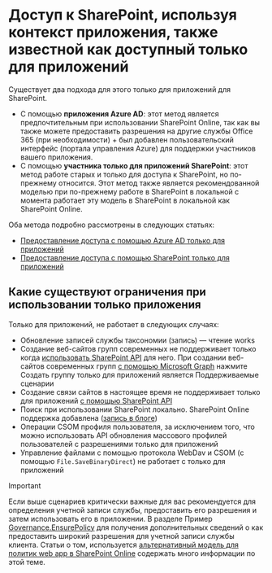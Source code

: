 # <a name="accessing-sharepoint-using-an-application-context-also-known-as-app-only"></a>Доступ к SharePoint, используя контекст приложения, также известной как доступный только для приложений

Существует два подхода для этого только для приложений для SharePoint. 
 - С помощью **приложения Azure AD**: этот метод является предпочтительным при использовании SharePoint Online, так как вы также можете предоставить разрешения на другие службы Office 365 (при необходимости) + был добавлен пользовательский интерфейс (портала управления Azure) для поддержки участников вашего приложения.
 - С помощью **участника только для приложений SharePoint**: этот метод работе старых и только для доступа к SharePoint, но по-прежнему относится. Этот метод также является рекомендованной моделью при по-прежнему работе в SharePoint в локальной с момента работает эту модель в SharePoint в локальной как SharePoint Online.

Оба метода подробно рассмотрены в следующих статьях: 
 - [Предоставление доступа с помощью Azure AD только для приложений](security-apponly-azuread.md)
 - [Предоставление доступа с помощью SharePoint только для приложений](security-apponly-azureacs.md)

## <a name="what-are-the-limitations-when-using-app-only"></a>Какие существуют ограничения при использовании только приложения
Только для приложений, не работает в следующих случаях:
 - Обновление записей службы таксономии (запись) — чтение works
 - Создание веб-сайтов групп современных не поддерживает только когда [использовать SharePoint API](https://github.com/SharePoint/PnP-Sites-Core/blob/master/Core/OfficeDevPnP.Core/Sites/SiteCollection.cs) для него. При создании веб-сайтов современных групп [с помощью Microsoft Graph](https://github.com/SharePoint/PnP-Sites-Core/blob/master/Core/OfficeDevPnP.Core/Framework/Graph/UnifiedGroupsUtility.cs) нажмите Создать группу только для приложений является Поддерживаемые сценарии
 - Создание связи сайтов в настоящее время не поддерживает только для приложений [с помощью SharePoint API](https://github.com/SharePoint/PnP-Sites-Core/blob/master/Core/OfficeDevPnP.Core/Sites/SiteCollection.cs)
 - Поиск при использовании SharePoint локально. SharePoint Online поддержка добавлена ([запись в блоге](https://blogs.msdn.microsoft.com/vesku/2016/03/07/using-add-in-only-app-only-permissions-with-search-queries-in-sharepoint-online/))
 - Операции CSOM профиля пользователя, за исключением того, что можно использовать API обновления массового профилей пользователей с разрешениями только для приложений
 - Управление файлами с помощью протокола WebDav и CSOM (с помощью `File.SaveBinaryDirect`) не работает с только для приложений

> [!IMPORTANT]
> Если выше сценариев критически важные для вас рекомендуется для определения учетной записи службы, предоставить его разрешения и затем использовать его в приложении. В разделе Пример [Governance.EnsurePolicy](https://github.com/SharePoint/PnP/tree/master/Solutions/Governance.EnsurePolicy) для получения дополнительных сведений о как предоставить широкий разрешения для учетной записи службы клиента. Статьи о том, используется [альтернативный модель для политик web app в SharePoint Online](security-webapppolicies.md) содержать много информации по этой теме.



